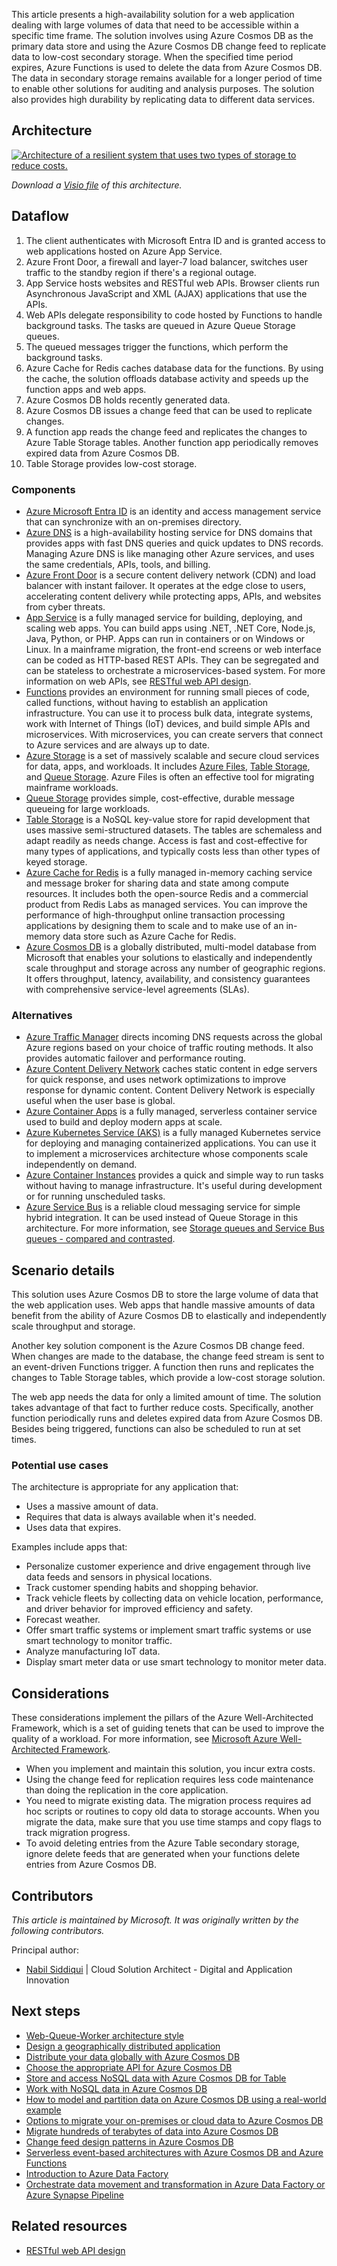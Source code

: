 This article presents a high-availability solution for a web application dealing with large volumes of data that need to be accessible within a specific time frame. The solution involves using Azure Cosmos DB as the primary data store and using the Azure Cosmos DB change feed to replicate data to low-cost secondary storage. When the specified time period expires, Azure Functions is used to delete the data from Azure Cosmos DB. The data in secondary storage remains available for a longer period of time to enable other solutions for auditing and analysis purposes. The solution also provides high durability by replicating data to different data services.

## Architecture

[ ![Architecture of a resilient system that uses two types of storage to reduce costs.](_images/minimal-storage-change-feed-replicate-data.svg)](_images/minimal-storage-change-feed-replicate-data.svg#lightbox)

*Download a [Visio file](https://arch-center.azureedge.net/minimal-storage-change-feed-replicate-data.vsdx) of this architecture.*

## Dataflow

1. The client authenticates with Microsoft Entra ID and is granted access to web applications hosted on Azure App Service.
1. Azure Front Door, a firewall and layer-7 load balancer, switches user traffic to the standby region if there's a regional outage.
1. App Service hosts websites and RESTful web APIs. Browser clients run Asynchronous JavaScript and XML (AJAX) applications that use the APIs.
1. Web APIs delegate responsibility to code hosted by Functions to handle background tasks. The tasks are queued in Azure Queue Storage queues.
1. The queued messages trigger the functions, which perform the background tasks.
1. Azure Cache for Redis caches database data for the functions. By using the cache, the solution offloads database activity and speeds up the function apps and web apps.
1. Azure Cosmos DB holds recently generated data.
1. Azure Cosmos DB issues a change feed that can be used to replicate changes.
1. A function app reads the change feed and replicates the changes to Azure Table Storage tables. Another function app periodically removes expired data from Azure Cosmos DB.
1. Table Storage provides low-cost storage.

### Components

- [Azure Microsoft Entra ID](https://azure.microsoft.com/services/active-directory) is an identity and access management service that can synchronize with an on-premises directory.
- [Azure DNS](https://azure.microsoft.com/services/dns) is a high-availability hosting service for DNS domains that provides apps with fast DNS queries and quick updates to DNS records. Managing Azure DNS is like managing other Azure services, and uses the same credentials, APIs, tools, and billing.
- [Azure Front Door](https://azure.microsoft.com/services/frontdoor) is a secure content delivery network (CDN) and load balancer with instant failover. It operates at the edge close to users, accelerating content delivery while protecting apps, APIs, and websites from cyber threats.
- [App Service](/azure/well-architected/service-guides/app-service-web-apps) is a fully managed service for building, deploying, and scaling web apps. You can build apps using .NET, .NET Core, Node.js, Java, Python, or PHP. Apps can run in containers or on Windows or Linux. In a mainframe migration, the front-end screens or web interface can be coded as HTTP-based REST APIs. They can be segregated and can be stateless to orchestrate a microservices-based system. For more information on web APIs, see [RESTful web API design](../../best-practices/api-design.md).
- [Functions](https://azure.microsoft.com/services/functions) provides an environment for running small pieces of code, called functions, without having to establish an application infrastructure. You can use it to process bulk data, integrate systems, work with Internet of Things (IoT) devices, and build simple APIs and microservices. With microservices, you can create servers that connect to Azure services and are always up to date.
- [Azure Storage](https://azure.microsoft.com/product-categories/storage) is a set of massively scalable and secure cloud services for data, apps, and workloads. It includes [Azure Files](https://azure.microsoft.com/services/storage/files), [Table Storage](https://azure.microsoft.com/services/storage/tables), and [Queue Storage](https://azure.microsoft.com/services/storage/queues). Azure Files is often an effective tool for migrating mainframe workloads.
- [Queue Storage](https://azure.microsoft.com/services/storage/queues) provides simple, cost-effective, durable message queueing for large workloads.
- [Table Storage](https://azure.microsoft.com/services/storage/tables) is a NoSQL key-value store for rapid development that uses massive semi-structured datasets. The tables are schemaless and adapt readily as needs change. Access is fast and cost-effective for many types of applications, and typically costs less than other types of keyed storage.
- [Azure Cache for Redis](https://azure.microsoft.com/services/cache) is a fully managed in-memory caching service and message broker for sharing data and state among compute resources. It includes both the open-source Redis and a commercial product from Redis Labs as managed services. You can improve the performance of high-throughput online transaction processing applications by designing them to scale and to make use of an in-memory data store such as Azure Cache for Redis.
- [Azure Cosmos DB](https://azure.microsoft.com/services/cosmos-db) is a globally distributed, multi-model database from Microsoft that enables your solutions to elastically and independently scale throughput and storage across any number of geographic regions. It offers throughput, latency, availability, and consistency guarantees with comprehensive service-level agreements (SLAs).

### Alternatives

- [Azure Traffic Manager](https://azure.microsoft.com/services/traffic-manager) directs incoming DNS requests across the global Azure regions based on your choice of traffic routing methods. It also provides automatic failover and performance routing.
- [Azure Content Delivery Network](https://azure.microsoft.com/services/cdn) caches static content in edge servers for quick response, and uses network optimizations to improve response for dynamic content. Content Delivery Network is especially useful when the user base is global.
- [Azure Container Apps](https://azure.microsoft.com/services/container-apps) is a fully managed, serverless container service used to build and deploy modern apps at scale.
- [Azure Kubernetes Service (AKS)](https://azure.microsoft.com/services/kubernetes-service) is a fully managed Kubernetes service for deploying and managing containerized applications. You can use it to implement a microservices architecture whose components scale independently on demand.
- [Azure Container Instances](https://azure.microsoft.com/services/container-instances) provides a quick and simple way to run tasks without having to manage infrastructure. It's useful during development or for running unscheduled tasks.
- [Azure Service Bus](https://azure.microsoft.com/services/service-bus) is a reliable cloud messaging service for simple hybrid integration. It can be used instead of Queue Storage in this architecture. For more information, see [Storage queues and Service Bus queues - compared and contrasted](/azure/service-bus-messaging/service-bus-azure-and-service-bus-queues-compared-contrasted).

## Scenario details

This solution uses Azure Cosmos DB to store the large volume of data that the web application uses. Web apps that handle massive amounts of data benefit from the ability of Azure Cosmos DB to elastically and independently scale throughput and storage.

Another key solution component is the Azure Cosmos DB change feed. When changes are made to the database, the change feed stream is sent to an event-driven Functions trigger. A function then runs and replicates the changes to Table Storage tables, which provide a low-cost storage solution.

The web app needs the data for only a limited amount of time. The solution takes advantage of that fact to further reduce costs. Specifically, another function periodically runs and deletes expired data from Azure Cosmos DB. Besides being triggered, functions can also be scheduled to run at set times.

### Potential use cases

The architecture is appropriate for any application that:

- Uses a massive amount of data.
- Requires that data is always available when it's needed.
- Uses data that expires.

Examples include apps that:

- Personalize customer experience and drive engagement through live data feeds and sensors in physical locations.
- Track customer spending habits and shopping behavior.
- Track vehicle fleets by collecting data on vehicle location, performance, and driver behavior for improved efficiency and safety.
- Forecast weather.
- Offer smart traffic systems or implement smart traffic systems or use smart technology to monitor traffic.
- Analyze manufacturing IoT data.
- Display smart meter data or use smart technology to monitor meter data.

## Considerations

These considerations implement the pillars of the Azure Well-Architected Framework, which is a set of guiding tenets that can be used to improve the quality of a workload. For more information, see [Microsoft Azure Well-Architected Framework](/azure/well-architected/).

- When you implement and maintain this solution, you incur extra costs.
- Using the change feed for replication requires less code maintenance than doing the replication in the core application.
- You need to migrate existing data. The migration process requires ad hoc scripts or routines to copy old data to storage accounts. When you migrate the data, make sure that you use time stamps and copy flags to track migration progress.
- To avoid deleting entries from the Azure Table secondary storage, ignore delete feeds that are generated when your functions delete entries from Azure Cosmos DB.

## Contributors

*This article is maintained by Microsoft. It was originally written by the following contributors.*

Principal author:

- [Nabil Siddiqui](https://www.linkedin.com/in/nabilshams) | Cloud Solution Architect - Digital and Application Innovation

## Next steps

- [Web-Queue-Worker architecture style](../../guide/architecture-styles/web-queue-worker.yml)
- [Design a geographically distributed application](/training/modules/design-a-geographically-distributed-application)
- [Distribute your data globally with Azure Cosmos DB](/training/modules/distribute-data-globally-with-cosmos-db)
- [Choose the appropriate API for Azure Cosmos DB](/training/modules/choose-api-for-cosmos-db)
- [Store and access NoSQL data with Azure Cosmos DB for Table](/training/modules/store-access-data-cosmos-table-api)
- [Work with NoSQL data in Azure Cosmos DB](/training/paths/work-with-nosql-data-in-azure-cosmos-db)
- [How to model and partition data on Azure Cosmos DB using a real-world example](/azure/cosmos-db/how-to-model-partition-example)
- [Options to migrate your on-premises or cloud data to Azure Cosmos DB](/azure/cosmos-db/cosmosdb-migrationchoices)
- [Migrate hundreds of terabytes of data into Azure Cosmos DB](/azure/cosmos-db/migrate-cosmosdb-data)
- [Change feed design patterns in Azure Cosmos DB](/azure/cosmos-db/change-feed-design-patterns)
- [Serverless event-based architectures with Azure Cosmos DB and Azure Functions](/azure/cosmos-db/change-feed-functions)
- [Introduction to Azure Data Factory](/training/modules/intro-to-azure-data-factory)
- [Orchestrate data movement and transformation in Azure Data Factory or Azure Synapse Pipeline](/training/modules/orchestrate-data-movement-transformation-azure-data-factory)

## Related resources

- [RESTful web API design](../../best-practices/api-design.md)
